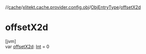 //[cache](../../../index.md)/[xlitekt.cache.provider.config.obj](../index.md)/[ObjEntryType](index.md)/[offsetX2d](offset-x2d.md)

# offsetX2d

[jvm]\
var [offsetX2d](offset-x2d.md): [Int](https://kotlinlang.org/api/latest/jvm/stdlib/kotlin/-int/index.html) = 0
